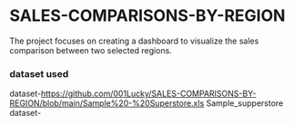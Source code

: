 # SALES-COMPARISONS-BY-REGION
The project focuses on creating a dashboard to visualize the sales comparison between two selected regions.
### dataset used 
dataset-<https://github.com/001Lucky/SALES-COMPARISONS-BY-REGION/blob/main/Sample%20-%20Superstore.xls> Sample_supperstore dataset-</a>
